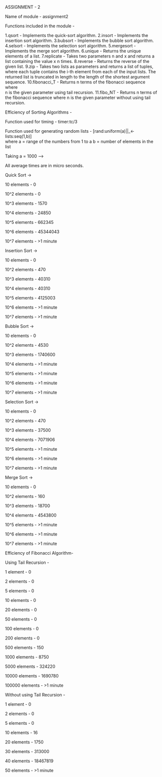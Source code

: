 ASSIGNMENT - 2

Name of module - assignment2

Functions included in the module -

1.qsort - Implements the quick-sort algorithm.
2.insort - Implements the insertion sort algorithm.
3.bubsort - Implements the bubble sort algorithm.
4.selsort - Implements the selection sort algorithm.
5.mergesort - Implements the merge sort algorithm.
6.unique - Returns the unique elements of a list.
7.replicate - Takes two parameters n and x and returns a list 
  containing the value x n times.
8.reverse - Returns the reverse of the given list.
9.zip - Takes two lists as parameters and returns a list of tuples, 
  where each tuple contains the i-th element from each of the 
  input lists. The returned list is truncated in length to the length 
  of the shortest argument sequence.
10.fibonacci_T - Returns n terms of the fibonacci sequence where   
  n is the given parameter using tail recursion.
11.fibo_NT - Returns n terms of the fibonacci sequence where 
n is the given parameter without using tail recursion.



Efficiency of Sorting Algorithms - 

Function used for timing - timer:tc/3

Function used for generating random lists - 
[rand:uniform(a)||_<-lists:seq(1,b)]  
where a = range of the numbers from 1 to a
b = number of elements in the list
 
Taking a = 1000 -->

All average times are in micro seconds.

Quick Sort ->

10 elements - 0

10^2 elements - 0

10^3 elements - 1570

10^4 elements - 24850

10^5 elements - 662345

10^6 elements - 45344043

10^7 elements - >1 minute


Insertion Sort -> 

10 elements - 0

10^2 elements - 470

10^3 elements - 40310

10^4 elements - 40310

10^5 elements - 4125003

10^6 elements - >1 minute

10^7 elements - >1 minute


Bubble Sort ->

10 elements - 0

10^2 elements - 4530

10^3 elements - 1740600

10^4 elements - >1 minute

10^5 elements - >1 minute

10^6 elements - >1 minute

10^7 elements - >1 minute


Selection Sort ->

10 elements - 0

10^2 elements - 470

10^3 elements - 37500

10^4 elements - 7071906

10^5 elements - >1 minute

10^6 elements - >1 minute

10^7 elements - >1 minute


Merge Sort ->

10 elements - 0

10^2 elements - 160

10^3 elements - 18700

10^4 elements - 4543800

10^5 elements - >1 minute

10^6 elements - >1 minute

10^7 elements - >1 minute


Efficiency of Fibonacci Algorithm-

Using Tail Recursion - 

1 element - 0

2 elements - 0

5 elements - 0

10 elements - 0

20 elements - 0

50 elements - 0

100 elements - 0

200 elements - 0

500 elements - 150

1000 elements - 8750

5000 elements - 324220

10000 elements - 1690780

100000 elements - >1 minute


Without using Tail Recursion - 

1 element - 0

2 elements - 0

5 elements - 0

10 elements - 16

20 elements - 1750

30 elements - 313000

40 elements - 18467819

50 elements - >1 minute
